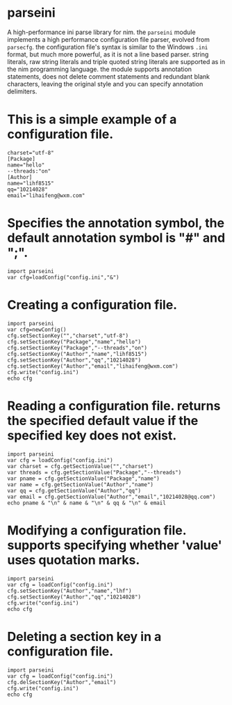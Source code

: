 # parseini
A high-performance ini parse library for nim.
the ``parseini`` module implements a high performance configuration file
parser, evolved from ``parsecfg``.
the configuration file's syntax is similar to the Windows ``.ini``
format, but much more powerful, as it is not a line based parser. string
literals, raw string literals and triple quoted string literals are 
supported as in the nim programming language.
the module supports annotation statements, does not delete comment
statements and redundant blank characters, leaving the original style
and you can specify annotation delimiters.


This is a simple example of a configuration file.
=================================================

    charset="utf-8"
    [Package]
    name="hello"
    --threads:"on"
    [Author]
    name="lihf8515"
    qq="10214028"
    email="lihaifeng@wxm.com"
    
Specifies the annotation symbol, the default annotation symbol is "#" and ";".
==============================================================================

    import parseini
    var cfg=loadConfig("config.ini","&")
    
Creating a configuration file.
==============================

    import parseini
    var cfg=newConfig()
    cfg.setSectionKey("","charset","utf-8")
    cfg.setSectionKey("Package","name","hello")
    cfg.setSectionKey("Package","--threads","on")
    cfg.setSectionKey("Author","name","lihf8515")
    cfg.setSectionKey("Author","qq","10214028")
    cfg.setSectionKey("Author","email","lihaifeng@wxm.com")
    cfg.write("config.ini")
    echo cfg

Reading a configuration file.
returns the specified default value if the specified key does not exist.
========================================================================

    import parseini
    var cfg = loadConfig("config.ini")
    var charset = cfg.getSectionValue("","charset")
    var threads = cfg.getSectionValue("Package","--threads")
    var pname = cfg.getSectionValue("Package","name")
    var name = cfg.getSectionValue("Author","name")
    var qq = cfg.getSectionValue("Author","qq")
    var email = cfg.getSectionValue("Author","email","10214028@qq.com")
    echo pname & "\n" & name & "\n" & qq & "\n" & email

Modifying a configuration file.
supports specifying whether 'value' uses quotation marks.
=========================================================

    import parseini
    var cfg = loadConfig("config.ini")
    cfg.setSectionKey("Author","name","lhf")
    cfg.setSectionKey("Author","qq","10214028")
    cfg.write("config.ini")
    echo cfg

Deleting a section key in a configuration file.
===============================================

    import parseini
    var cfg = loadConfig("config.ini")
    cfg.delSectionKey("Author","email")
    cfg.write("config.ini")
    echo cfg
